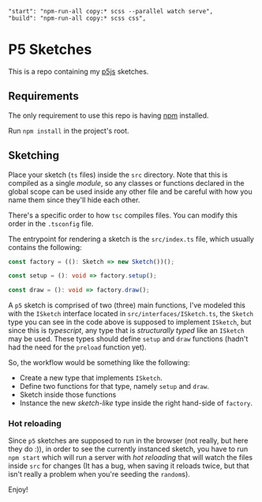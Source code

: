     "start": "npm-run-all copy:* scss --parallel watch serve",
    "build": "npm-run-all copy:* scss css",

# P5 Sketches

This is a repo containing my [p5js](https://p5js.org/) sketches.

## Requirements

The only requirement to use this repo is having [npm](https://www.npmjs.com/) installed.

Run `npm install` in the project's root.

## Sketching

Place your sketch (`ts` files) inside the `src` 
directory. Note that this is compiled as a single 
*module*, so any classes or functions declared in the 
global scope can be used inside any other file and be 
careful with how you name them since they'll hide each other. 

There's a specific order to how `tsc` compiles files.
You can modify this order in the `.tsconfig` file.

The entrypoint for rendering a sketch is the `src/index.ts` file, which
usually contains the following:

```typescript
const factory = ((): Sketch => new Sketch())();

const setup = (): void => factory.setup();

const draw = (): void => factory.draw();
```

A `p5` sketch is comprised of two (three) main 
functions, I've modeled this with the `ISketch`
interface located in `src/interfaces/ISketch.ts`, the `Sketch` type
you can see in the code above is supposed to implement `ISketch`, but since
this is *typescript*, any type that is *structurally typed* like an `ISketch`
may be used. These types should define `setup` and `draw` functions (hadn't had the
need for the `preload` function yet).

So, the workflow would be something like the following:

* Create a new type that implements `ISketch`.
* Define two functions for that type, namely `setup` and `draw`.
* Sketch inside those functions
* Instance the new *sketch-like* type inside the right hand-side of `factory`.

### Hot reloading

Since `p5` sketches are supposed to run in the browser (not really, but here 
they do :)), in order to see the currently instanced sketch, you have to run
`npm start` which will run a server with *hot reloading* that will watch
the files inside `src` for changes (It has a bug, when saving it reloads twice,
but that isn't really a problem when you're seeding the `random`s).

Enjoy!


